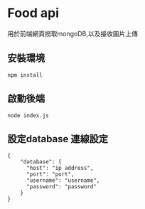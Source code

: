 # Food api
用於前端網頁撈取mongoDB,以及接收圖片上傳

## 安裝環境

```
npm install
```

## 啟動後端
```
node index.js
```

## 設定database 連線設定
```
{
    "database": {
      "host": "ip address",
      "port": "port",
      "username": "username",
      "password": "password"
    }
}
```